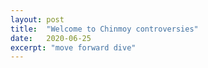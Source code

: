 ```yaml
---
layout: post
title:  "Welcome to Chinmoy controversies"
date:   2020-06-25
excerpt: "move forward dive"
---
```

